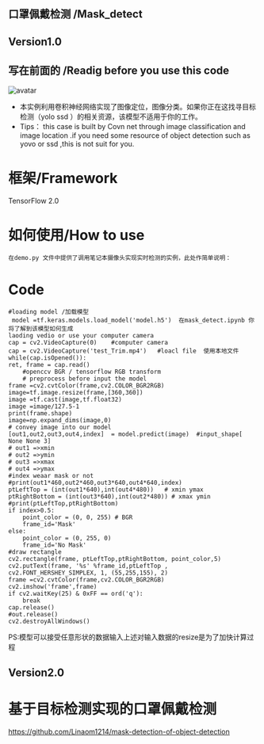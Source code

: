 ## 口罩佩戴检测 /Mask_detect
## Version1.0
## 写在前面的 /Readig before you use this code
![avatar](002.jpg)
 - 本实例利用卷积神经网络实现了图像定位，图像分类。如果你正在这找寻目标检测（yolo ssd ）的相关资源，该模型不适用于你的工作。
 - Tips： this case is built by Covn net  through image classification 
   and image location .if you need some resource of object detection
   such as yovo or ssd ,this is not suit for you.

# 框架/Framework
TensorFlow  2.0
# 如何使用/How to use
	在demo.py 文件中提供了调用笔记本摄像头实现实时检测的实例，此处作简单说明：
# Code

    #loading model /加载模型
     model =tf.keras.models.load_model('model.h5')  在mask_detect.ipynb 你将了解到该模型如何生成
    laoding vedio or use your computer camera
    cap = cv2.VideoCapture(0)    #computer camera
    cap = cv2.VideoCapture('test_Trim.mp4')   #loacl file  使用本地文件
    while(cap.isOpened()):
    ret, frame = cap.read()
        #openccv BGR / tensorflow RGB transform
        # preprocess before input the model
    frame =cv2.cvtColor(frame,cv2.COLOR_BGR2RGB)
    image=tf.image.resize(frame,[360,360])
    image =tf.cast(image,tf.float32)
    image =image/127.5-1
    print(frame.shape)
    image=np.expand_dims(image,0)
    # convey image into our model
    [out1,out2,out3,out4,index]  = model.predict(image)  #input_shape[ None None 3] 
    # out1 =>xmin
    # out2 =>ymin
    # out3 =>xmax
    # out4 =>ymax
    #index weaar mask or not
    #print(out1*460,out2*460,out3*640,out4*640,index)
    ptLeftTop = (int(out1*640),int(out4*480))   # xmin ymax
    ptRightBottom = (int(out3*640),int(out2*480)) # xmax ymin
    #print(ptLeftTop,ptRightBottom)
    if index>0.5:
        point_color = (0, 0, 255) # BGR
        frame_id='Mask'
    else:
        point_color = (0, 255, 0)
        frame_id='No Mask'
    #draw rectangle
    cv2.rectangle(frame, ptLeftTop,ptRightBottom, point_color,5)
    cv2.putText(frame, '%s' %frame_id,ptLeftTop , cv2.FONT_HERSHEY_SIMPLEX, 1, (55,255,155), 2)
    frame =cv2.cvtColor(frame,cv2.COLOR_BGR2RGB)
    cv2.imshow('frame',frame)
    if cv2.waitKey(25) & 0xFF == ord('q'):
        break
    cap.release()
    #out.release()
    cv2.destroyAllWindows()
    
PS:模型可以接受任意形状的数据输入上述对输入数据的resize是为了加快计算过程

## Version2.0 
# 基于目标检测实现的口罩佩戴检测
https://github.com/Linaom1214/mask-detection-of-object-detection


